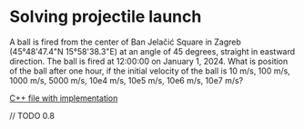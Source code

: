 # Solving projectile launch

A ball is fired from the center of Ban Jelačić Square in Zagreb (45°48'47.4"N 15°58'38.3"E) at an angle of 45 degrees, straight in eastward direction. 
The ball is fired at 12:00:00 on January 1, 2024. 
What is position of the ball after one hour, if the initial velocity of the ball is 10 m/s, 100 m/s, 1000 m/s, 5000 m/s, 10e4 m/s, 10e5 m/s, 10e6 m/s, 10e7 m/s? 

[C++ file with implementation](/docs_examples/examples/example1_kosi_hitac.cpp)

// TODO 0.8
